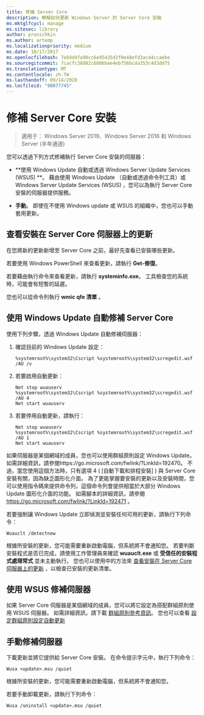 ```yaml
---
title: 修補 Server Core
description: 瞭解如何更新 Windows Server 的 Server Core 安裝
ms.mktglfcycl: manage
ms.sitesec: library
author: pronichkin
ms.author: artemp
ms.localizationpriority: medium
ms.date: 10/17/2017
ms.openlocfilehash: 7e84d4fa90cc6e95435d2f0e48efd3ac44ccaebe
ms.sourcegitcommit: 7cacfc38982c6006bee4eb756bcda353c4d3dd75
ms.translationtype: MT
ms.contentlocale: zh-TW
ms.lasthandoff: 09/14/2020
ms.locfileid: "90077745"
---
```

# <a name="patch-a-server-core-installation"></a>修補 Server Core 安裝

> 適用于： Windows Server 2019、Windows Server 2016 和 Windows Server (半年通道) 

您可以透過下列方式修補執行 Server Core 安裝的伺服器：

- **使用 Windows Update 自動或透過 Windows Server Update Services (WSUS) **。 藉由使用 Windows Update （自動或透過命令列工具）或 Windows Server Update Services (WSUS) ，您可以為執行 Server Core 安裝的伺服器提供服務。

- **手動**。 即使在不使用 Windows update 或 WSUS 的組織中，您也可以手動套用更新。

## <a name="view-the-updates-installed-on-your-server-core-server"></a>查看安裝在 Server Core 伺服器上的更新
在您將新的更新新增至 Server Core 之前，最好先查看已安裝哪些更新。

若要使用 Windows PowerShell 來查看更新，請執行 **Get-修復**。

若要藉由執行命令來查看更新，請執行 **systeminfo.exe**。 工具檢查您的系統時，可能會有短暫的延遲。

您也可以從命令列執行 **wmic qfe 清單** 。

## <a name="patch-server-core-automatically-with-windows-update"></a>使用 Windows Update 自動修補 Server Core

使用下列步驟，透過 Windows Update 自動修補伺服器：

1. 確認目前的 Windows Update 設定：
   ```
   %systemroot%\system32\Cscript %systemroot%\system32\scregedit.wsf /AU /v
   ```

2. 若要啟用自動更新：

   ```
   Net stop wuauserv
   %systemroot%\system32\Cscript %systemroot%\system32\scregedit.wsf /AU 4
   Net start wuauserv
   ```

3. 若要停用自動更新，請執行：

   ```
   Net stop wuauserv
   %systemroot%\system32\Cscript %systemroot%\system32\scregedit.wsf /AU 1
   Net start wuauserv
   ```

如果伺服器是某個網域的成員，您也可以使用群組原則設定 Windows Update。 如需詳細資訊，請參閱https://go.microsoft.com/fwlink/?LinkId=192470。 不過，當您使用這個方法時，只有選項 4 ( [自動下載和排程安裝] ) 與 Server Core 安裝有關，因為缺乏圖形化介面。 為了更能掌握要安裝的更新以及安裝時間，您可以使用指令碼來提供命令列，這個命令列會提供相當於大部分 Windows Update 圖形化介面的功能。 如需腳本的詳細資訊，請參閱 https://go.microsoft.com/fwlink/?LinkId=192471 。

若要強制讓 Windows Update 立即偵測並安裝任何可用的更新，請執行下列命令：

```
Wuauclt /detectnow
```

根據所安裝的更新，您可能需要重新啟動電腦，但系統將不會通知您。 若要判斷安裝程式是否已完成，請使用工作管理員來確認 **wuauclt.exe** 或 **受信任的安裝程式處理常式** 並未主動執行。 您也可以使用中的方法來 [查看安裝在 Server Core 伺服器上的更新](#view-the-updates-installed-on-your-server-core-server) ，以檢查已安裝的更新清單。

## <a name="patch-the-server-with-wsus"></a>使用 WSUS 修補伺服器

如果 Server Core 伺服器是某個網域的成員，您可以將它設定為搭配群組原則使用 WSUS 伺服器。 如需詳細資訊，請下載 [群組原則參考資訊](https://www.microsoft.com/download/details.aspx?id=25250)。 您也可以查看 [設定群組原則設定自動更新](../windows-server-update-services/deploy/4-configure-group-policy-settings-for-automatic-updates.md)

## <a name="patch-the-server-manually"></a>手動修補伺服器

下載更新並將它提供給 Server Core 安裝。
在命令提示字元中，執行下列命令：

```
Wusa <update>.msu /quiet
```

根據所安裝的更新，您可能需要重新啟動電腦，但系統將不會通知您。

若要手動卸載更新，請執行下列命令：

```
Wusa /uninstall <update>.msu /quiet
```

